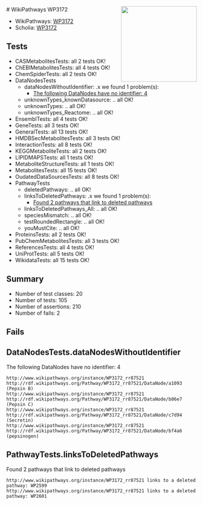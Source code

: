 <img style="float: right; width: 200px" src="https://upload.wikimedia.org/wikipedia/commons/thumb/8/83/Wplogo_with_text_500.png/640px-Wplogo_with_text_500.png" />
# WikiPathways WP3172

* WikiPathways: [WP3172](https://new.wikipathways.org/pathways/WP3172)
* Scholia: [WP3172](https://scholia.toolforge.org/wikipathways/WP3172)
## Tests
* CASMetabolitesTests: all 2 tests OK!
* ChEBIMetabolitesTests: all 4 tests OK!
* ChemSpiderTests: all 2 tests OK!
* DataNodesTests
    * dataNodesWithoutIdentifier: .x we found 1 problem(s):
        * [The following DataNodes have no identifier: 4](#d2d32fa3)
    * unknownTypes_knownDatasource: .. all OK!
    * unknownTypes: .. all OK!
    * unknownTypes_Reactome: .. all OK!
* EnsemblTests: all 4 tests OK!
* GeneTests: all 3 tests OK!
* GeneralTests: all 13 tests OK!
* HMDBSecMetabolitesTests: all 3 tests OK!
* InteractionTests: all 8 tests OK!
* KEGGMetaboliteTests: all 2 tests OK!
* LIPIDMAPSTests: all 1 tests OK!
* MetaboliteStructureTests: all 1 tests OK!
* MetabolitesTests: all 15 tests OK!
* OudatedDataSourcesTests: all 8 tests OK!
* PathwayTests
    * deletedPathways: .. all OK!
    * linksToDeletedPathways: .x we found 1 problem(s):
        * [Found 2 pathways that link to deleted pathways](#bf1bfa82)
    * linksToDeletedPathways_All: .. all OK!
    * speciesMismatch: .. all OK!
    * testRoundedRectangle: .. all OK!
    * youMustCite: .. all OK!
* ProteinsTests: all 2 tests OK!
* PubChemMetabolitesTests: all 3 tests OK!
* ReferencesTests: all 4 tests OK!
* UniProtTests: all 5 tests OK!
* WikidataTests: all 15 tests OK!


## Summary

* Number of test classes: 20
* Number of tests: 105
* Number of assertions: 210
* Number of fails: 2

## Fails

<a name="d2d32fa3" />

## DataNodesTests.dataNodesWithoutIdentifier

The following DataNodes have no identifier: 4
```
http://www.wikipathways.org/instance/WP3172_rr87521 http://rdf.wikipathways.org/Pathway/WP3172_rr87521/DataNode/a1093 (Pepsin B)
http://www.wikipathways.org/instance/WP3172_rr87521 http://rdf.wikipathways.org/Pathway/WP3172_rr87521/DataNode/b06e7 (Pepsin C)
http://www.wikipathways.org/instance/WP3172_rr87521 http://rdf.wikipathways.org/Pathway/WP3172_rr87521/DataNode/c7d94 (Secretin)
http://www.wikipathways.org/instance/WP3172_rr87521 http://rdf.wikipathways.org/Pathway/WP3172_rr87521/DataNode/bf4a6 (pepsinogen)
```

<a name="bf1bfa82" />

## PathwayTests.linksToDeletedPathways

Found 2 pathways that link to deleted pathways
```
http://www.wikipathways.org/instance/WP3172_rr87521 links to a deleted pathway: WP2599
http://www.wikipathways.org/instance/WP3172_rr87521 links to a deleted pathway: WP2601
```


